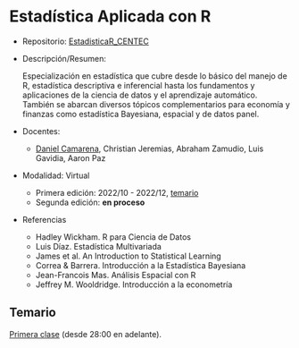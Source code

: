 # Estadística Aplicada con R

- Repositorio: [EstadisticaR_CENTEC](EstadisticaR_CENTEC/)

- Descripción/Resumen: 
   
   Especialización en estadística que cubre desde lo básico del manejo de R, estadística descriptiva e inferencial hasta los fundamentos y aplicaciones de la ciencia de datos y el aprendizaje automático. También se abarcan diversos tópicos complementarios para economía y finanzas como estadística Bayesiana, espacial y de datos panel.

- Docentes:

   - [Daniel Camarena](https://github.com/DanielCamarena), Christian Jeremias, Abraham Zamudio, Luis Gavidia, Aaron Paz
 
- Modalidad: Virtual

   - Primera edición: 2022/10 - 2022/12, [temario](https://drive.google.com/file/d/1rWbyPvvxBWnxxdc39EiPaDt7dtRohX0M/view?usp=sharing)
   - Segunda edición: **en proceso**
   
- Referencias
   
   - Hadley Wickham. R para Ciencia de Datos
   - Luis Díaz. Estadística Multivariada
   - James et al. An Introduction to Statistical Learning
   - Correa & Barrera. Introducción a la Estadística Bayesiana
   - Jean-Francois Mas. Análisis Espacial con R
   - Jeffrey M. Wooldridge. Introducción a la econometría

## Temario

[Primera clase](https://www.facebook.com/grupocentec/videos/410866071258667/) (desde 28:00 en adelante).
